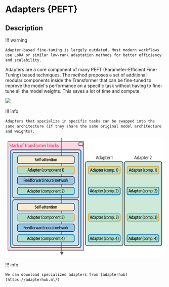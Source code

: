 # Adapters {PEFT}

## Description

!!! warning

    Adapter-based fine-tuning is largely outdated. Most modern workflows use LoRA or similar low-rank adaptation methods for better efficiency and scalability.

Adapters are a core component of many PEFT (Parameter-Efficient Fine-Tuning) based techniques. The method proposes a set of additional modular components inside the Transformer that can be fine-tuned to improve the model's performance on a specific task without having to fine-tune all the model weights. This saves a lot of time and compute.

<img src="transformer_block.png" style="width:3in" />

!!! info

    Adapters that specialize in specific tasks can be swapped into the same architecture (if they share the same original model architecture and weights).

![](adapters/stack_of_transformer_blocks.png)

!!! info

    We can download specialized adapters from [adapterhub](https://adapterhub.ml/)
